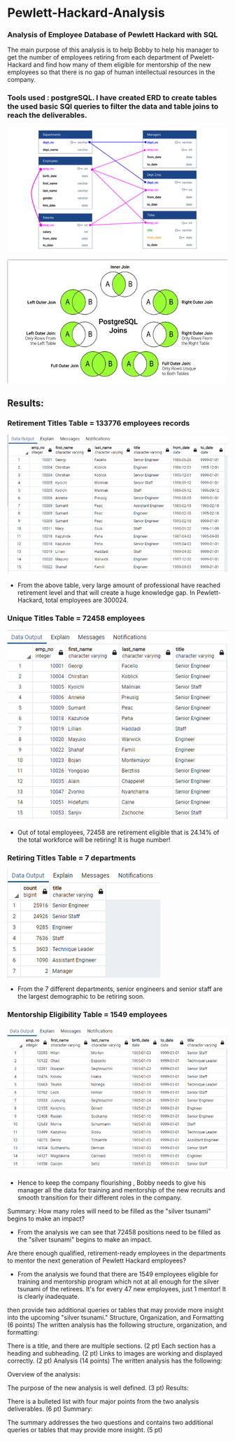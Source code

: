 # Pewlett-Hackard-Analysis
### Analysis of Employee Database of Pewlett Hackard with SQL

The main purpose of this analysis is to help Bobby to help his manager to get the number of employees retiring from each department of Pwelett-Hackard and find how many of them eligible for mentorship of the new employees so that there is no gap of human intellectual resources in the company.

### Tools used : postgreSQL. I have created ERD to create tables the used basic SQl queries to filter the data and table joins to reach the deliverables.

![alt_text](https://github.com/RGK73/Pewlett-Hackard-Analysis/blob/main/Images/ERD.png)

![alt_text](https://github.com/RGK73/Pewlett-Hackard-Analysis/blob/main/Images/Joins%20in%20postgreSQL.png)

## Results: 

### Retirement Titles Table = 133776 employees records
![alt_text](https://github.com/RGK73/Pewlett-Hackard-Analysis/blob/main/Images/retirement_titles.png)

- From the above table, very large amount of professional have reached retirement level and that will create a huge knowledge gap. In Pewlett-Hackard, total employees are 300024. 

### Unique Titles Table = 72458 employees
![alt_text](https://github.com/RGK73/Pewlett-Hackard-Analysis/blob/main/Images/unique_titles.png)
- Out of total employees, 72458 are retirement eligible that is 24.14% of the total workforce will be retiring! It is huge number!

### Retiring Titles Table = 7 departments
![alt_text](https://github.com/RGK73/Pewlett-Hackard-Analysis/blob/main/Images/retiring_titles.png)
- From the 7 different departments, senior engineers and senior staff are the largest demographic to be retiring soon.

### Mentorship Eligibility Table = 1549 employees
![alt_text](https://github.com/RGK73/Pewlett-Hackard-Analysis/blob/main/Images/mentorship_eligibilty.png)
- Hence to keep the company flourishing , Bobby needs to give his manager all the data for training and mentorship of the new recruits and smooth transition for their different roles in the company.

Summary: 
How many roles will need to be filled as the "silver tsunami" begins to make an impact?

- From the analysis we can see that 72458 positions need to be filled as  the "silver tsunami" begins to make an impact.

Are there enough qualified, retirement-ready employees in the departments to mentor the next generation of Pewlett Hackard employees?

- From the analysis we found that there are 1549 employees eligible for training and mentorship program which not at all enough for the silver tsunami of the retirees. It's for every 47 new employees, just 1 mentor! It is clearly inadequate.

 then provide two additional queries or tables that may provide more insight into the upcoming "silver tsunami."
Structure, Organization, and Formatting (6 points)
The written analysis has the following structure, organization, and formatting:

There is a title, and there are multiple sections. (2 pt)
Each section has a heading and subheading. (2 pt)
Links to images are working and displayed correctly. (2 pt)
Analysis (14 points)
The written analysis has the following:

Overview of the analysis:

The purpose of the new analysis is well defined. (3 pt)
Results:

There is a bulleted list with four major points from the two analysis deliverables. (6 pt)
Summary:

The summary addresses the two questions and contains two additional queries or tables that may provide more insight. (5 pt)

